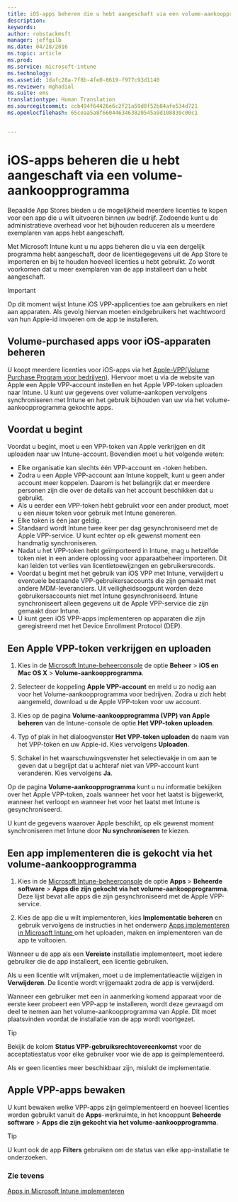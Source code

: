 ```yaml
---
title: iOS-apps beheren die u hebt aangeschaft via een volume-aankoopprogramma| Microsoft Intune
description: 
keywords: 
author: robstackmsft
manager: jeffgilb
ms.date: 04/28/2016
ms.topic: article
ms.prod: 
ms.service: microsoft-intune
ms.technology: 
ms.assetid: 1dafc28a-7f8b-4fe0-8619-f977c93d1140
ms.reviewer: mghadial
ms.suite: ems
translationtype: Human Translation
ms.sourcegitcommit: ccb494f64426e6c2f21a59d8f52b84afe534d721
ms.openlocfilehash: 65ceaa5a8f6604463463820545a9d108839c00c1


---
```


# iOS-apps beheren die u hebt aangeschaft via een volume-aankoopprogramma
Bepaalde App Stores bieden u de mogelijkheid meerdere licenties te kopen voor een app die u wilt uitvoeren binnen uw bedrijf. Zodoende kunt u de administratieve overhead voor het bijhouden reduceren als u meerdere exemplaren van apps hebt aangeschaft.

Met Microsoft Intune kunt u nu apps beheren die u via een dergelijk programma hebt aangeschaft, door de licentiegegevens uit de App Store te importeren en bij te houden hoeveel licenties u hebt gebruikt. Zo wordt voorkomen dat u meer exemplaren van de app installeert dan u hebt aangeschaft.

> [!Important]
> Op dit moment wijst Intune iOS VPP-applicenties toe aan gebruikers en niet aan apparaten. Als gevolg hiervan moeten eindgebruikers het wachtwoord van hun Apple-id invoeren om de app te installeren.

## Volume-purchased apps voor iOS-apparaten beheren
U koopt meerdere licenties voor iOS-apps via het [Apple-VPP(Volume Purchase Program voor bedrijven)](http://www.apple.com/business/vpp/). Hiervoor moet u via de website van Apple een Apple VPP-account instellen en het Apple VPP-token uploaden naar Intune.  U kunt uw gegevens over volume-aankopen vervolgens synchroniseren met Intune en het gebruik bijhouden van uw via het volume-aankoopprogramma gekochte apps.

## Voordat u begint
Voordat u begint, moet u een VPP-token van Apple verkrijgen en dit uploaden naar uw Intune-account. Bovendien moet u het volgende weten:

* Elke organisatie kan slechts één VPP-account en -token hebben.
* Zodra u een Apple VPP-account aan Intune koppelt, kunt u geen ander account meer koppelen. Daarom is het belangrijk dat er meerdere personen zijn die over de details van het account beschikken dat u gebruikt.
* Als u eerder een VPP-token hebt gebruikt voor een ander product, moet u een nieuw token voor gebruik met Intune genereren.
* Elke token is één jaar geldig.
* Standaard wordt Intune twee keer per dag gesynchroniseerd met de Apple VPP-service. U kunt echter op elk gewenst moment een handmatig synchroniseren.
* Nadat u het VPP-token hebt geïmporteerd in Intune, mag u hetzelfde token niet in een andere oplossing voor apparaatbeheer importeren. Dit kan leiden tot verlies van licentietoewijzngen en gebruikersrecords.
* Voordat u begint met het gebruik van iOS VPP met Intune, verwijdert u eventuele bestaande VPP-gebruikersaccounts die zijn gemaakt met andere MDM-leveranciers. Uit veiligheidsoogpunt worden deze gebruikersaccounts niet met Intune gesynchroniseerd. Intune synchroniseert alleen gegevens uit de Apple VPP-service die zijn gemaakt door Intune. 
* U kunt geen iOS VPP-apps implementeren op apparaten die zijn geregistreerd met het Device Enrollment Protocol (DEP).

## Een Apple VPP-token verkrijgen en uploaden

1.  Kies in de [Microsoft Intune-beheerconsole](https://manage.microsoft.com) de optie **Beheer** &gt; **iOS en Mac OS X** &gt; **Volume-aankoopprogramma**.

2.  Selecteer de koppeling **Apple VPP-account** en meld u zo nodig aan voor het Volume-aankoopprogramma voor bedrijven. Zodra u zich hebt aangemeld, download u de Apple VPP-token voor uw account.

3.  Kies op de pagina **Volume-aankoopprogramma (VPP) van Apple beheren** van de Intune-console de optie **Het VPP-token uploaden**.

4.  Typ of plak in het dialoogvenster **Het VPP-token uploaden** de naam van het VPP-token en uw Apple-id. Kies vervolgens **Uploaden**.

5.  Schakel in het waarschuwingsvenster het selectievakje in om aan te geven dat u begrijpt dat u achteraf niet van VPP-account kunt veranderen. Kies vervolgens **Ja**.

Op de pagina **Volume-aankoopprogramma** kunt u nu informatie bekijken over het Apple VPP-token, zoals wanneer het voor het laatst is bijgewerkt, wanneer het verloopt en wanneer het voor het laatst met Intune is gesynchroniseerd.

U kunt de gegevens waarover Apple beschikt, op elk gewenst moment synchroniseren met Intune door **Nu synchroniseren** te kiezen.

## Een app implementeren die is gekocht via het volume-aankoopprogramma

1.  Kies in de [Microsoft Intune-beheerconsole](https://manage.microsoft.com) de optie **Apps** &gt; **Beheerde software** &gt; **Apps die zijn gekocht via het volume-aankoopprogramma**. Deze lijst bevat alle apps die zijn gesynchroniseerd met de Apple VPP-service.

2.  Kies de app die u wilt implementeren, kies **Implementatie beheren** en gebruik vervolgens de instructies in het onderwerp [Apps implementeren in Microsoft Intune ](deploy-apps-in-microsoft-intune.md) om het uploaden, maken en implementeren van de app te voltooien.

Wanneer u de app als een **Vereiste** installatie implementeert, moet iedere gebruiker die de app installeert, een licentie gebruiken.

Als u een licentie wilt vrijmaken, moet u de implementatieactie wijzigen in **Verwijderen**. De licentie wordt vrijgemaakt zodra de app is verwijderd.

Wanneer een gebruiker met een in aanmerking komend apparaat voor de eerste keer probeert een VPP-app te installeren, wordt deze gevraagd om deel te nemen aan het volume-aankoopprogramma van Apple. Dit moet plaatsvinden voordat de installatie van de app wordt voortgezet.

> [!TIP]
> Bekijk de kolom **Status VPP-gebruiksrechtovereenkomst** voor de acceptatiestatus voor elke gebruiker voor wie de app is geïmplementeerd.

Als er geen licenties meer beschikbaar zijn, mislukt de implementatie.

## Apple VPP-apps bewaken
U kunt bewaken welke VPP-apps zijn geïmplementeerd en hoeveel licenties worden gebruikt vanuit de **Apps**-werkruimte, in het knooppunt **Beheerde software** &gt; **Apps die zijn gekocht via het volume-aankoopprogramma**.

> [!TIP]
> U kunt ook de app **Filters** gebruiken om de status van elke app-installatie te onderzoeken.

### Zie tevens
[Apps in Microsoft Intune implementeren](deploy-apps-in-microsoft-intune.md)




<!--HONumber=Jun16_HO4-->


